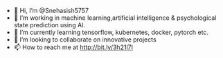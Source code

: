 - 👋 Hi, I’m @Snehasish5757
- 👀 I’m working in machine learning,artificial intelligence & psychological state prediction using AI.
- 🌱 I’m currently learning tensorflow, kubernetes, docker, pytorch etc.
- 💞️ I’m looking to collaborate on innovative projects
- 📫 How to reach me at http://bit.ly/3h21l7I

<!---
Snehasish5757/Snehasish5757 is a ✨ special ✨ repository because its `README.md` (this file) appears on your GitHub profile.
You can click the Preview link to take a look at your changes.
--->

